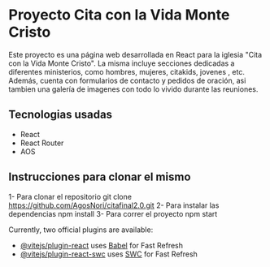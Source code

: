 # Proyecto Cita con la Vida Monte Cristo

Este proyecto es una página web desarrollada en React para la iglesia "Cita con la Vida Monte Cristo". La misma incluye secciones dedicadas a diferentes ministerios, como hombres, mujeres, citakids, jovenes , etc. Además, cuenta con formularios de contacto y pedidos de oración, asi tambien una galería de imagenes con todo lo vivido durante las reuniones.

## Tecnologias usadas
 - React
 - React Router
 - AOS
 
## Instrucciones para clonar el mismo
 1- Para clonar el repositorio
 git clone https://github.com/AgosNori/citafinal2.0.git
 2- Para instalar las dependencias
 npm install
3- Para correr el proyecto 
npm start


Currently, two official plugins are available:

- [@vitejs/plugin-react](https://github.com/vitejs/vite-plugin-react/blob/main/packages/plugin-react/README.md) uses [Babel](https://babeljs.io/) for Fast Refresh
- [@vitejs/plugin-react-swc](https://github.com/vitejs/vite-plugin-react-swc) uses [SWC](https://swc.rs/) for Fast Refresh
